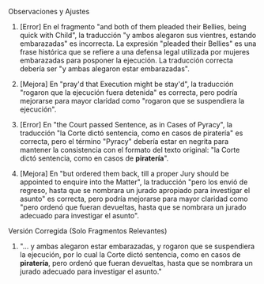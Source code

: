 Observaciones y Ajustes

1. [Error] En el fragmento "and both of them pleaded their Bellies, being quick with Child", la traducción "y ambos alegaron sus vientres, estando embarazadas" es incorrecta. La expresión "pleaded their Bellies" es una frase histórica que se refiere a una defensa legal utilizada por mujeres embarazadas para posponer la ejecución. La traducción correcta debería ser "y ambas alegaron estar embarazadas".

2. [Mejora] En "pray'd that Execution might be stay'd", la traducción "rogaron que la ejecución fuera detenida" es correcta, pero podría mejorarse para mayor claridad como "rogaron que se suspendiera la ejecución".

3. [Error] En "the Court passed Sentence, as in Cases of Pyracy", la traducción "la Corte dictó sentencia, como en casos de piratería" es correcta, pero el término "Pyracy" debería estar en negrita para mantener la consistencia con el formato del texto original: "la Corte dictó sentencia, como en casos de **piratería**".

4. [Mejora] En "but ordered them back, till a proper Jury should be appointed to enquire into the Matter", la traducción "pero los envió de regreso, hasta que se nombrara un jurado apropiado para investigar el asunto" es correcta, pero podría mejorarse para mayor claridad como "pero ordenó que fueran devueltas, hasta que se nombrara un jurado adecuado para investigar el asunto".

Versión Corregida (Solo Fragmentos Relevantes)

1. "... y ambas alegaron estar embarazadas, y rogaron que se suspendiera la ejecución, por lo cual la Corte dictó sentencia, como en casos de **piratería**, pero ordenó que fueran devueltas, hasta que se nombrara un jurado adecuado para investigar el asunto."